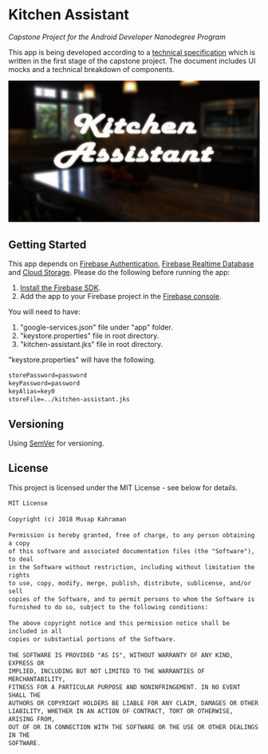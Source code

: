 # Kitchen Assistant
_Capstone Project for the Android Developer Nanodegree Program_

This app is being developed according to a [technical specification](Capstone_Stage1.pdf) which is written in the first stage of the capstone project. The document includes UI mocks and a technical breakdown of components.

![thumbnail](https://raw.githubusercontent.com/MusapKahraman/KitchenAssistant/master/docs/Screenshot_login.png)

## Getting Started

This app depends on [Firebase Authentication](https://firebase.google.com/docs/auth/), [Firebase Realtime Database](https://firebase.google.com/docs/database/) and [Cloud Storage](https://firebase.google.com/docs/storage/). Please do the following before running the app:
1. [Install the Firebase SDK](https://firebase.google.com/docs/android/setup).
2. Add the app to your Firebase project in the [Firebase console](https://console.firebase.google.com/).

You will need to have:
1. "google-services.json" file under "app" folder.
2. "keystore.properties" file in root directory.
3. "kitchen-assistant.jks" file in root directory.

"keystore.properties" will have the following.
```
storePassword=password
keyPassword=password
keyAlias=key0
storeFile=../kitchen-assistant.jks
```

## Versioning

Using [SemVer](http://semver.org/) for versioning.

## License

This project is licensed under the MIT License - see below for details.
```
MIT License

Copyright (c) 2018 Musap Kahraman

Permission is hereby granted, free of charge, to any person obtaining a copy
of this software and associated documentation files (the "Software"), to deal
in the Software without restriction, including without limitation the rights
to use, copy, modify, merge, publish, distribute, sublicense, and/or sell
copies of the Software, and to permit persons to whom the Software is
furnished to do so, subject to the following conditions:

The above copyright notice and this permission notice shall be included in all
copies or substantial portions of the Software.

THE SOFTWARE IS PROVIDED "AS IS", WITHOUT WARRANTY OF ANY KIND, EXPRESS OR
IMPLIED, INCLUDING BUT NOT LIMITED TO THE WARRANTIES OF MERCHANTABILITY,
FITNESS FOR A PARTICULAR PURPOSE AND NONINFRINGEMENT. IN NO EVENT SHALL THE
AUTHORS OR COPYRIGHT HOLDERS BE LIABLE FOR ANY CLAIM, DAMAGES OR OTHER
LIABILITY, WHETHER IN AN ACTION OF CONTRACT, TORT OR OTHERWISE, ARISING FROM,
OUT OF OR IN CONNECTION WITH THE SOFTWARE OR THE USE OR OTHER DEALINGS IN THE
SOFTWARE.
```
